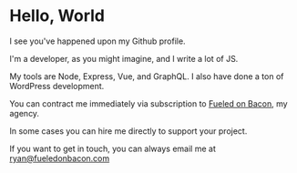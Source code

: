 # Hello, World

I see you've happened upon my Github profile.

I'm a developer, as you might imagine, and I write a lot of JS.

My tools are Node, Express, Vue, and GraphQL. I also have done a ton of WordPress development.

You can contract me immediately via subscription to [Fueled on Bacon](https://fueledonbacon.com), my agency.

In some cases you can hire me directly to support your project.

If you want to get in touch, you can always email me at [ryan@fueledonbacon.com](mailto:ryan@fueledonbacon.com)
